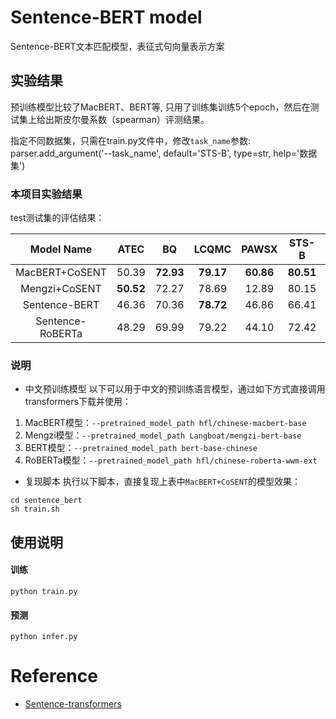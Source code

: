 # Sentence-BERT model

Sentence-BERT文本匹配模型，表征式句向量表示方案

## 实验结果
预训练模型比较了MacBERT、BERT等, 只用了训练集训练5个epoch，然后在测试集上给出斯皮尔曼系数（spearman）评测结果。

指定不同数据集，只需在train.py文件中，修改`task_name`参数:  
parser.add_argument('--task_name', default='STS-B', type=str, help='数据集')  

### 本项目实验结果
test测试集的评估结果：

| Model Name | ATEC | BQ | LCQMC | PAWSX | STS-B | Avg |
| :-: | :-: | :-: | :-: | :-: | :-: | :-: |
| MacBERT+CoSENT | 50.39 | **72.93** | **79.17** | **60.86** | **80.51** | **68.77**  |
| Mengzi+CoSENT | **50.52** | 72.27 | 78.69 | 12.89 | 80.15 | 58.90 |
| Sentence-BERT | 46.36 | 70.36 | **78.72** | 46.86 | 66.41 | 61.74 |
| Sentence-RoBERTa | 48.29 | 69.99 | 79.22 | 44.10 | 72.42 | 62.80 |

### 说明
- 中文预训练模型
以下可以用于中文的预训练语言模型，通过如下方式直接调用transformers下载并使用：
1. MacBERT模型：`--pretrained_model_path hfl/chinese-macbert-base`
2. Mengzi模型：`--pretrained_model_path Langboat/mengzi-bert-base`
3. BERT模型：`--pretrained_model_path bert-base-chinese`
4. RoBERTa模型：`--pretrained_model_path hfl/chinese-roberta-wwm-ext`

- 复现脚本
执行以下脚本，直接复现上表中`MacBERT+CoSENT`的模型效果：
```shell
cd sentence_bert
sh train.sh 
```
## 使用说明
#### 训练
```shell
python train.py
```
#### 预测
```shell
python infer.py
```

# Reference
- [Sentence-transformers](https://www.sbert.net/examples/applications/computing-embeddings/README.html)